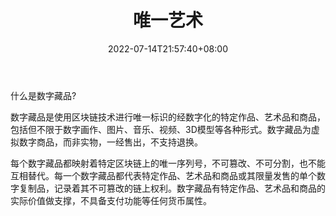 ﻿---
weight: 
title: "唯一艺术"
description: "唯一艺术是中国首家数字艺术电商，由艺术设计圈知名公司和区块链技术团队联袂推出，公司在北京、杭州、深圳和香港等多地设有分公司，致力于打造中国最大的数字艺术品交易市场。 在股东和合规性上，2021年9月唯一艺术平台收获国有资本的投资，同时获得了多项现有政策下的合规经营资质。"
date: 2022-07-14T21:57:40+08:00
lastmod: 2022-07-14T16:45:40+08:00
draft: false
authors: ["june"]
featuredImage: "517.png"
link: "https://theone.art/"
tags: ["唯一艺术","数字收藏品"]
categories: ["navigation"]
navigation: ["数字收藏品"]
lightgallery: true
toc: true
pinned: false
recommend: false
recommend1: false
---
什么是数字藏品?

数字藏品是使用区块链技术进行唯一标识的经数字化的特定作品、艺术品和商品，包括但不限于数字画作、图片、音乐、视频、3D模型等各种形式。数字藏品为虚拟数字商品，而非实物，一经售出，不支持退换。

每个数字藏品都映射着特定区块链上的唯一序列号，不可篡改、不可分割，也不能互相替代。每一个数字藏品都代表特定作品、艺术品和商品或其限量发售的单个数字复制品，记录着其不可篡改的链上权利。数字藏品有特定作品、艺术品和商品的实际价值做支撑，不具备支付功能等任何货币属性。